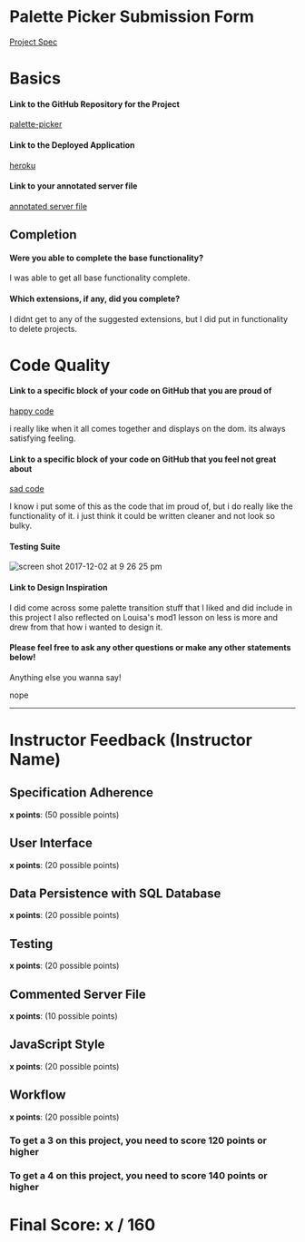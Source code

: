 # Palette Picker Submission Form

[Project Spec](http://frontend.turing.io/projects/palette-picker.html)

# Basics

#### Link to the GitHub Repository for the Project
[palette-picker](https://github.com/johnmboudreaux/palette-picker)

#### Link to the Deployed Application
[heroku](https://jm-palette-picker.herokuapp.com/)

#### Link to your annotated server file
[annotated server file](https://github.com/johnmboudreaux/palette-picker/blob/server-comments/server.js)

## Completion

#### Were you able to complete the base functionality?

I was able to get all base functionality complete.

#### Which extensions, if any, did you complete?

I didnt get to any of the suggested extensions, but I did put in functionality to delete projects.

# Code Quality

#### Link to a specific block of your code on GitHub that you are proud of
[happy code](https://github.com/johnmboudreaux/palette-picker/blob/c84bcd40d2bd24bd5e7d4bb282643a45fbc10bb7/public/js/scripts.js#L107-L160)


i really like when it all comes together and displays on the dom. its always satisfying feeling.

#### Link to a specific block of your code on GitHub that you feel not great about
[sad code](https://github.com/johnmboudreaux/palette-picker/blob/c84bcd40d2bd24bd5e7d4bb282643a45fbc10bb7/public/js/scripts.js#L134-L160)

I know i put some of this as the code that im proud of, but i do really like the functionality of it. i 
just think it could be written cleaner and not look so bulky.

#### Testing Suite


![screen shot 2017-12-02 at 9 26 25 pm](https://user-images.githubusercontent.com/20631355/33522355-ce610f30-d7a7-11e7-9a4e-df69494a9cb0.png)


#### Link to Design Inspiration

I did come across some palette transition stuff that I liked and did include in this project I also reflected on Louisa's mod1 lesson 
on less is more and drew from that how i wanted to design it.

#### Please feel free to ask any other questions or make any other statements below!

Anything else you wanna say!

nope

-----


# Instructor Feedback (Instructor Name)

## Specification Adherence

**x points**: (50 possible points)

## User Interface

**x points**: (20 possible points)

## Data Persistence with SQL Database

**x points**: (20 possible points)

## Testing

**x points**: (20 possible points)

## Commented Server File

**x points**: (10 possible points)

## JavaScript Style

**x points**: (20 possible points)

## Workflow

**x points**: (20 possible points)


### To get a 3 on this project, you need to score 120 points or higher
### To get a 4 on this project, you need to score 140 points or higher

# Final Score: x / 160

